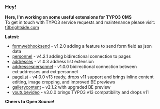 ### Hey!

**Here, I'm working on some useful extensions for TYPO3 CMS**<br />To get in touch with TYPO3 service requests and maintenance please visit: [t3brightside.com](https://t3brightside.com)

**Latest:**<br />
- [formwebhooksend](https://github.com/t3brightside/formwebhooksend) - v1.2.0 adding a feature to send form field as json data
- [personnel](https://github.com/t3brightside/personnel) - v4.2.1 adding bidirectional connection to pages
- [addresses](https://github.com/t3brightside/addresses) - v1.0.3 address list extension
- [addressespersonnel](https://github.com/t3brightside/addressespersonnel) - v1.0.0 bidirectional connection between ext:addresses and ext:personnel
- [pagelist](https://github.com/t3brightside/pagelist) - v4.0.0 v13 ready, drops v11 support and brings inline content editing, image cropping, and improved BE previews
- [gallerycontent](https://github.com/t3brightside/gallerycontent) – v2.1.2 with upgraded BE preview
- [youtubevideo](https://github.com/t3brightside/youtubevideo) - v3.0.0 brings TYPO3 v13 compatibility and drops v11

**Cheers to Open Source!**
